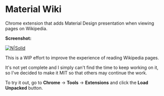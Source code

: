 # Material Wiki
Chrome extension that adds Material Design presentation when viewing pages on Wikipedia.

**Screenshot:**

[![N|Solid](https://raw.githubusercontent.com/mikeott/material-wiki/master/screenshot.png)](https://github.com/mikeott/material-wiki)

This is a WIP effort to improve the experience of reading Wikipedia pages.

It's not yet complete and I simply can't find the time to keep working on it, so I've decided to make it MIT so that others may continue the work.

To try it out, go to **Chrome** -> **Tools** -> **Extensions** and click the **Load Unpacked** button.  

